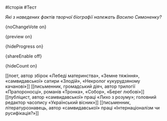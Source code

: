#Історія #Тест

*Які з наведених фактів творчої біографії належать Василю Симоненку?*

{noChangeVote on}

{preview on}

{hideProgress on}

{shareEnable off}

{hideCount on}

[[поет, автор збірок «Лебеді материнства», «Земне тяжіння», «самвидавської» сатири «Злодій», «Некролог кукурудзяному качанові»]]
[[письменник, громадський діяч, автор трилогії «Прапороносці», романів «Тронка», «Собор», «Берег любові»]]
[[публіцист, автор «самвидавської» праці «Лихо з розуму»; головний редактор часопису «Український вісник»]]
[[письменник, літературознавець, автор «самвидавської» праці «Інтернаціоналізм чи русифікація?»]]
